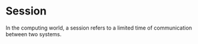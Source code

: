 # Session

In the computing world, a session refers to a limited time of communication between two systems.